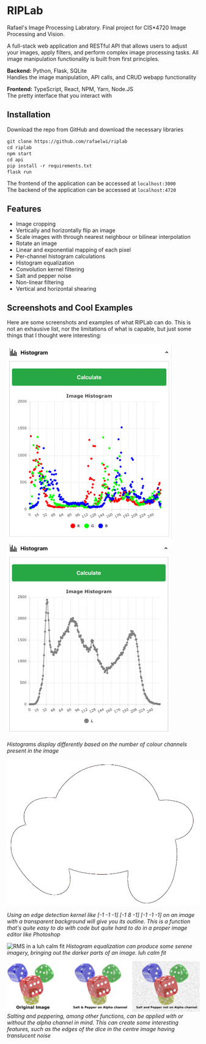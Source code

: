 # RIPLab
Rafael's Image Processing Labratory. Final project for CIS*4720 Image Processing and Vision.

A full-stack web application and RESTful API that allows users to adjust your images, apply	filters, and perform complex image processing tasks. All image manipulation functionality is built from first principles.

**Backend:** Python, Flask, SQLite<br>
Handles the image manipulation, API calls, and CRUD webapp functionality

**Frontend:** TypeScript, React, NPM, Yarn, Node.JS<br>
The pretty interface that you interact with


## Installation
Download the repo from GitHub and download the necessary libraries

```
git clone https://github.com/rafaelwi/riplab
cd riplab
npm start
cd api
pip install -r requirements.txt
flask run
```

The frontend of the application can be accessed at `localhost:3000`<br>
The backend of the application can be accessed at `localhost:4720`


## Features
- Image cropping
- Vertically and horizontally flip an image
- Scale images with through nearest neighbour or bilinear interpolation
- Rotate an image
- Linear and exponential mapping of each pixel
- Per-channel histogram calculations
- Histogram equalization
- Convolution kernel filtering
- Salt and pepper noise
- Non-linear filtering
- Vertical and horizontal shearing


## Screenshots and Cool Examples
Here are some screenshots and examples of what RIPLab can do. This is not an exhausive list, nor the limitations of what is capable, but just some things that I thought were interesting:

![Histogram with multiple colour channels](img/histogram1.png)
![Histogram with one colour channel](img/histogram2.png)

*Histograms display differently based on the number of colour channels present in the image*


![The outline of a Waddle Dee](img/waddledee.png)

*Using an edge detection kernel like [-1 -1 -1] [-1 8 -1] [-1 -1 -1] on an image with a transparent background will give you its outline. This is a function that's quite easy to do with code but quite hard to do in a proper image editor like Photoshop*


![RMS in a luh calm fit](img/rms.png)
*Histogram equalization can produce some serene imagery, bringing out the darker parts of an image. luh calm fit*


![Alt text](img/dice.png)
*Salting and peppering, among other functions, can be applied with or without the alpha channel in mind. This can create some interesting features, such as the edges of the dice in the centre image having translucent noise*
